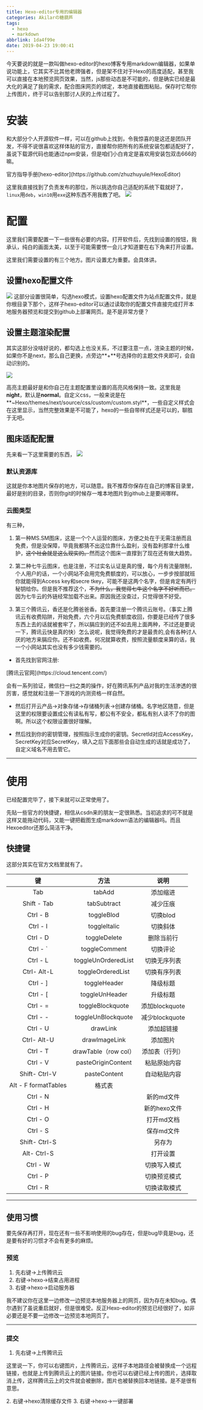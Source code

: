 ```yaml
---
title: Hexo-editor专用的编辑器
categories: Akilarの糖葫芦
tags:
  - hexo
  - markdown
abbrlink: 1da4f99e
date: 2019-04-23 19:00:41
---
```

<div class="note info"><p>今天要说的就是一款叫做hexo-editor的hexo博客专用markdown编辑器，如果单说功能上，它其实不比其他老牌强者，但是架不住对于Hexo的高度适配，甚至我可以直接在本地预览网页效果，当然，js那些动态是不可能的，但是确实已经是最大化的满足了我的需求，配合图床网页的绑定，本地直接截图粘贴，保存时它帮你上传图片，终于可以告别那讨人厌的上传过程了。</p></div>



# 安装
和大部分个人开源软件一样，可以在github上找到，令我惊喜的是这还是团队开发，不得不说很喜欢这样体贴的官方，直接帮你把所有的系统安装包都适配好了，虽说下载源代码也能通过npm安装，但是咱们小白肯定是喜欢用安装包双击666的嘛。

<div class="note primary"><p>官方指导手册[hexo-editor](https://github.com/zhuzhuyule/HexoEditor)</p></div>

这里我直接找到了负责发布的那位，所以挑选你自己适配的系统下载就好了，`linux`用`deb`，`win10`用`exe`这种东西不用我教了吧。
![](https://akilar-1259097125.cos.ap-shanghai.myqcloud.com/Hexo-editor%E4%B8%93%E7%94%A8%E7%9A%84%E7%BC%96%E8%BE%91%E5%99%A8/20190426031118809.png)
# 配置


这里我们需要配置一下一些很有必要的内容。打开软件后，先找到设置的按钮，我承认，纯白的画面太美，以至于可能需要愣一会儿才知道要在右下角来打开设置。

这里我们需要设置的有三个地方。图片设置尤为重要。会具体讲。
## 设置hexo配置文件
![](https://akilar-1259097125.cos.ap-shanghai.myqcloud.com/Hexo-editor%E4%B8%93%E7%94%A8%E7%9A%84%E7%BC%96%E8%BE%91%E5%99%A8/20190426031210178.png)
这部分设置很简单，勾选hexo模式，设置hexo配置文件为站点配置文件，就是你根目录下那个，这样子hexo-editor可以通过读取你的配置文件直接完成打开本地服务器预览和提交到github上部署网页。是不是非常方便？



## 设置主题渲染配置

其实这部分没啥好说的，都勾选上也没关系，不过要注意一点，渲染主题的时候，如果你不是next，那么自己更换，点旁边**+**号选择你的主题文件夹即可，会自动识别的。

![](https://akilar-1259097125.cos.ap-shanghai.myqcloud.com/Hexo-editor%E4%B8%93%E7%94%A8%E7%9A%84%E7%BC%96%E8%BE%91%E5%99%A8/20190426031226439.png)

高亮主题最好是和你自己在主题配置里设置的高亮风格保持一致。这里我是**night**，默认是**normal**。自定义css，一般来说是在**~Hexo/themes/next/source/css/custom/custom.styl**，一些自定义样式会在这里显示，当然完整效果是不可能了，hexo的一些自带样式还是可以的，聊胜于无吧。

## 图床适配配置

先来看一下这里需要的东西，
![](https://akilar-1259097125.cos.ap-shanghai.myqcloud.com/Hexo-editor%E4%B8%93%E7%94%A8%E7%9A%84%E7%BC%96%E8%BE%91%E5%99%A8/20190426031241609.png)


### 默认资源库
这就是你本地图片保存的地方，可以随意。我不推荐你保存在自己的博客目录里，最好是别的目录，否则你git的时候存一堆本地图片到github上是要闹哪样。

### 云图类型
有三种，
1. 第一种MS.SM图床，这是一个个人运营的图床，方便之处在于无需注册而且免费，但是没保障，毕竟我都猜不出这位靠什么盈利，没有盈利那拿什么维护，~~这个社会就是这么现实的。~~然而这个图床一直撑到了现在还有做大趋势。

2. 第二种七牛云图床，也是注册，不过实名认证是真的慢，每个月有流量限制，个人用户的话，一个小网站不会用完免费额度的，可以放心，一步步按部就班你就能得到Access key和secre tkey，可能不是这两个名字，但是肯定有两行秘钥给你。但是我不推荐这个，~~不为什么，我觉得七牛这个名字不好听而已。~~因为七牛云的外链经常加载不出来。原因我还没查过，只觉得很不好受。

3. 第三个腾讯云，香还是化腾爸爸香。首先要注册一个腾讯云账号。（事实上腾讯云有收费陷阱，开始免费，六个月以后免费额度收回，你要是已经传了很多东西上去的话就被套牢了，所以膈应到的还不如去用上面两种，不过还是要说一下，腾讯云快是真的快）怎么说呢，我觉得免费的才是最贵的,会有各种讨人厌的地方来膈应你。还不如收费。何况就算收费，按照流量额度来算的话，我一个小网站其实也没有多少钱需要的。

 - 首先找到官网注册:
<div class="note primary"><p>[腾讯云官网](https://cloud.tencent.com/)</p></div>
会有一系列验证，微信扫一扫之类的操作，好在腾讯系列产品对我的生活渗透的很厉害，感觉就和注册一下游戏的内测资格一样自然。

 - 然后打开云产品->对象存储->存储桶列表->创建存储桶。名字地区随意，但是这里的权限要设置成公有读私有写，都公有不安全，都私有别人读不了你的图啊。所以这个权限设置很好理解。

 - 然后找到你的密钥管理，按照指示生成你的密钥。SecretId对应AccessKey，SecretKey对应SecretKey，填入之后下面那些会自动生成的话就是成功了，自定义域名不用去管它。

---
# 使用

已经配置完毕了，接下来就可以正常使用了。

先贴一些官方的快捷键，相信从csdn来的朋友一定很熟悉。当初追求的可不就是这样又能拖动代码，又能一键把截图生成markdown语法的编辑器吗。而且Hexoeditor还那么简洁干净。

## 快捷键
这部分其实在官方文档里就有了。

| 键 |	方法	| 说明  |
| :---: | :---: | :----: |
| Tab |	tabAdd |	添加缩进 |
|	Shift - Tab	|	tabSubtract	|	减少压痕|	
|	Ctrl - B	|	toggleBlod	|	切换blod |	
|	Ctrl - I	|	toggleItalic	|	切换斜体|	
|	Ctrl - D|		toggleDelete|		删除当前行|	
|	Ctrl - `	|	toggleComment|		切换评论|	
|	Ctrl - L|		toggleUnOrderedList	|	切换无序列表|	
|	Ctrl- Alt-L	|	toggleOrderedList	|	切换有序列表|	
|	Ctrl - ]|		toggleHeader	|	降级标题|		
|	Ctrl - [|		toggleUnHeader|		升级标题|	
|	Ctrl - =	|	toggleBlockquote|		添加blockquote|	
|	Ctrl - -|		toggleUnBlockquote|		减少blockquote|	
|	Ctrl - U	|	drawLink|		添加超链接|	
|	Ctrl- Alt-U	|	drawImageLink|		添加图片|	
|	Ctrl - T	|	drawTable（row col）|		添加表（行列）|	
|	Ctrl - V	|	pasteOriginContent|		粘贴原始内容|	
|	Shift- Ctrl-V|		pasteContent	|	自动粘贴内容|	
|	Alt - F	formatTables|			格式表|	
|	Ctrl - N	|		|		新的md文件|	
|	Ctrl - H	|	|		新的hexo文件|	
|	Ctrl - O	|	|		打开md文档|	
|	Ctrl - S	|	|		保存md文件|	
|	Shift- Ctrl-S	|	|		另存为|	
|	Alt- Ctrl-S	| |			打开设置|	
|	Ctrl - W	|	|		切换写入模式|	
|	Ctrl - P|		|		切换预览模式|	
|	Ctrl - R	|	|		切换读取模式|	

---

 ## 使用习惯
 
 要先保存再打开，现在还有一些不影响使用的bug存在，但是bug毕竟是bug，还是要有好的习惯才不会有更多的麻烦。
 
### 预览
 1. 先右键->上传腾讯云
 2. 右键->hexo->结束占用进程
 3. 右键->hexo->启动服务器

  <div class="note warning"><p>我不建议你在这里一边修改一边预览本地服务器上的网页，因为存在未知bug。偶尔遇到了虽说重启就好，但是很难受。反正Hexo-editor的预览已经很好了，如非必要还是不要一边修改一边预览本地网页了。</p></div>

---

 ### 提交
 1. 先右键->上传腾讯云
 <div class="note info"><p>这里说一下，你可以右键图片，上传腾讯云，这样子本地路径会被替换成一个远程链接，也就是上传到腾讯云上的图片链接。你也可以右键已经上传的图片，选择取消上传，这样腾讯云上的文件就会被删除，图片也被替换回本地链接。是不是很有意思。</p></div>
 2. 右键->hexo清除缓存文件
 3. 右键->hexo->一键部署



